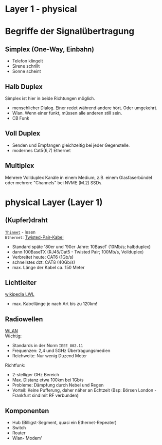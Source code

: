 # Layer 1 - physical

# Begriffe der Signalübertragung

## Simplex (One-Way, Einbahn)
- Telefon klingelt
- Sirene schrillt
- Sonne scheint

## Halb Duplex
Simplex ist hier in beide Richtungen möglich.
- menschlicher Dialog. Einer redet während andere hört. Oder umgekehrt.
- Wlan. Wenn einer funkt, müssen alle anderen still sein.
- CB Funk

## Voll Duplex
- Senden und Empfangen gleichzeitig bei jeder Gegenstelle.
- modernes Cat5(6,7) Ethernet

## Multiplex
Mehrere Vollduplex Kanäle in einem Medium, z.B. einem Glasfaserbündel oder mehrere "Channels" bei NVME (M.2) SSDs.

# physical Layer (Layer 1)

## (Kupfer)draht
[`Thinnet`](https://de.wikipedia.org/wiki/10BASE2) - lesen  
`Ethernet`: [Twisted-Pair-Kabel](https://de.wikipedia.org/wiki/Twisted-Pair-Kabel#Kategorie_5)
- Standard späte '80er und '90er Jahre: 10BaseT (10Mb/s; halbduplex)
- dann 100BaseTX (RJ45/Cat5 - Twisted Pair; 100Mb/s, Vollduplex)
- Verbreitet heute: CAT6 (1Gb/s)
- schnellstes dzt: CAT8 (40Gb/s)
- max. Länge der Kabel ca. 150 Meter

## Lichtleiter
[wikipedia LWL](https://de.wikipedia.org/wiki/Lichtwellenleiter)
- max. Kabellänge je nach Art bis zu 120km!

## Radiowellen
[WLAN](https://de.wikipedia.org/wiki/Wireless_Local_Area_Network)  
Wichtig:
- Standards in der Norm `IEEE 802.11`
- Frequenzen: 2,4 und 5GHz Übertragungsmedien
- Reichweite: Nur wenig Duzend Meter

Richtfunk:
- 2-stelliger GHz Bereich
- Max. Distanz etwa 100km bei 1Gb/s
- Probleme: Dämpfung durch Nebel und Regen
- Vorteil: Keine Pufferung, daher näher an Echtzeit (Bsp: Börsen London - Frankfurt sind mit RF verbunden)

## Komponenten
- Hub (Billigst-Segment, quasi ein Ethernet-Repeater)
- Switch
- Router
- Wlan-'Modem'
